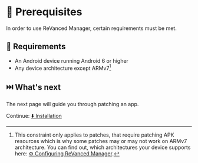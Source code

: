 # 💼 Prerequisites

In order to use ReVanced Manager, certain requirements must be met.

## 🤝 Requirements

- An Android device running Android 6 or higher
- Any device architecture except ARMv7[^1]

[^1]: This constraint only applies to patches, that require patching APK resources which is why some patches may or may not work on ARMv7 architecture. You can find out, which architectures your device supports here: [⚙️ Configuring ReVanced Manager](2_4_settings.md#%E2%84%B9%EF%B8%8F-about).

## ⏭️ What's next

The next page will guide you through patching an app.

Continue: [⬇️ Installation](1_installation.md)

